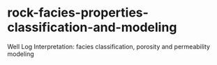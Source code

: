 # rock-facies-properties-classification-and-modeling
Well Log Interpretation: facies classification, porosity and permeability modeling 

